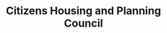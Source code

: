 ---
layout: repo
title: "Citizens Housing and Planning Council"
id: 21228
permalink: repos/21228/
---
